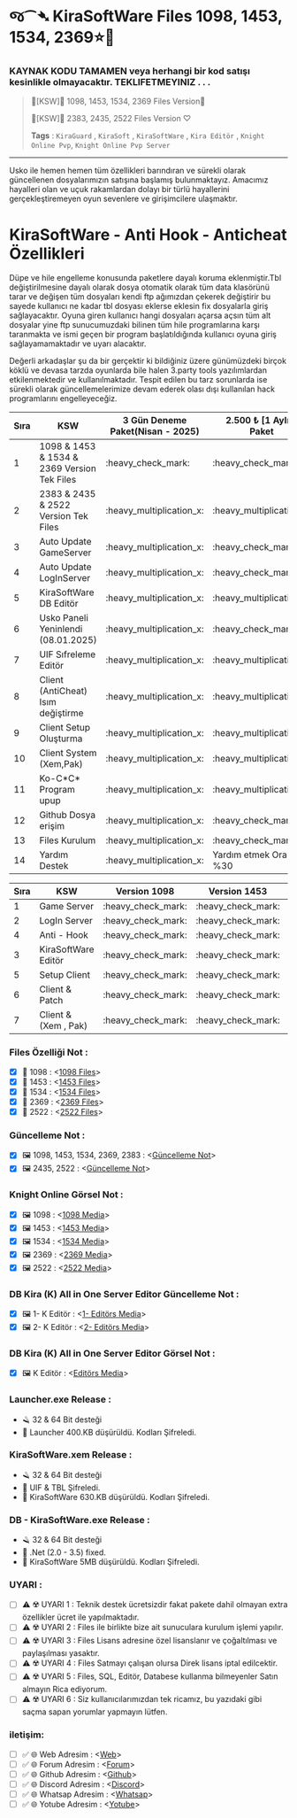 # જ⁀➴ KiraSoftWare Files 1098, 1453, 1534, 2369⭐🔰

### KAYNAK KODU TAMAMEN veya herhangi bir kod satışı kesinlikle olmayacaktır. TEKLIFETMEYINIZ . . . #

> 🔰[KSW]🔰 1098, 1453, 1534, 2369 Files Version🔰
> 
> 🔰[KSW]🔰 2383, 2435, 2522 Files Version ♡
> 
> **Tags** : `KiraGuard` , `KiraSoft` , `KiraSoftWare` , `Kira Editör` , `Knight Online Pvp`, `Knight Online Pvp Server`
---

Usko ile hemen hemen tüm özellikleri barındıran ve sürekli olarak güncellenen dosyalarımızın satışına başlamış bulunmaktayız.
Amacımız hayalleri olan ve uçuk rakamlardan dolayı bir türlü hayallerini gerçekleştiremeyen oyun sevenlere ve girişimcilere ulaşmaktır.

# KiraSoftWare - Anti Hook - Anticheat Özellikleri #
Düpe ve hile engelleme konusunda paketlere dayalı koruma eklenmiştir.Tbl değiştirilmesine dayalı olarak dosya otomatik olarak tüm data klasörünü tarar ve değişen tüm dosyaları kendi ftp ağımızdan çekerek değiştirir bu sayede kullanıcı ne kadar tbl dosyası eklerse eklesin fix dosyalarla giriş sağlayacaktır.
Oyuna giren kullanıcı hangi dosyaları açarsa açsın tüm alt dosyalar yine ftp sunucumuzdaki bilinen tüm hile programlarına karşı taranmakta ve ismi geçen bir program başlatıldığında kullanıcı oyuna giriş sağlayamamaktadır ve uyarı alacaktır.

Değerli arkadaşlar şu da bir gerçektir ki bildiğiniz üzere günümüzdeki birçok köklü ve devasa tarzda oyunlarda bile halen 3.party tools yazılımlardan etkilenmektedir ve kullanılmaktadır.
Tespit edilen bu tarz sorunlarda ise sürekli olarak güncellemelerimize devam ederek olası dışı kullanılan hack programlarını engelleyeceğiz.

<table>
	<thead>
		<tr>
		<th>Sıra</th>
		<th>KSW</th>
		<th>3 Gün Deneme Paket(Nisan - 2025)</th>
		<th>2.500 ₺ [1 Aylık] Paket</th>
		<th>7.000 ₺ [Süresiz] Paket</th>
		<th>9.000 ₺ [Süresiz] Paket</th>
		</tr>
	</thead>
<tbody>
<tr>
	<td>1</td>
	<td>1098 & 1453 & 1534 & 2369 Version Tek Files</td>
	<td>:heavy_check_mark:</td>
	<td>:heavy_check_mark:</td>
	<td>:heavy_check_mark:</td>
	<td>:heavy_check_mark:</td>
</tr>	
<tr>
	<td>2</td>
	<td>2383 & 2435 & 2522 Version Tek Files</td>
	<td>:heavy_multiplication_x:</td>
	<td>:heavy_multiplication_x:</td>
	<td>:heavy_check_mark:</td>
	<td>:heavy_check_mark:</td>
</tr>		
<tr>
	<td>3</td>
	<td>Auto Update GameServer</td>
	<td>:heavy_multiplication_x:</td>
	<td>:heavy_check_mark:</td>
	<td>:heavy_check_mark:</td>
	<td>:heavy_check_mark:</td>
</tr>
<tr>
	<td>4</td>
	<td>Auto Update LogInServer</td>
	<td>:heavy_multiplication_x:</td>
	<td>:heavy_check_mark:</td>
	<td>:heavy_check_mark:</td>
	<td>:heavy_check_mark:</td>
</tr>	
	<td>5</td>
	<td>KiraSoftWare DB Editör</td>
	<td>:heavy_multiplication_x:</td>
	<td>:heavy_multiplication_x:</td>
	<td>:heavy_check_mark:</td>
	<td>:heavy_check_mark:</td>
</tr>	
<tr>
	<td>6</td>
	<td>Usko Paneli Yeninlendi (08.01.2025)</td>
	<td>:heavy_multiplication_x:</td>
	<td>:heavy_check_mark:</td>
	<td>:heavy_check_mark:</td>
	<td>:heavy_check_mark:</td>
</tr>		
<tr>
	<td>7</td>
	<td>UIF Sıfreleme Editör</td>
	<td>:heavy_multiplication_x:</td>
	<td>:heavy_multiplication_x:</td>
	<td>:heavy_multiplication_x:</td>
	<td>:heavy_check_mark:</td>
</tr>     
<tr>
	<td>8</td>
	<td>Client (AntiCheat) Isım değiştirme</td>
	<td>:heavy_multiplication_x:</td>
	<td>:heavy_multiplication_x:</td>
	<td>:heavy_multiplication_x:</td>
	<td>:heavy_check_mark:</td>
</tr> 
<tr>
	<td>9</td>
	<td>Client Setup Oluşturma</td>
	<td>:heavy_multiplication_x:</td>
	<td>:heavy_multiplication_x:</td>
	<td>:heavy_multiplication_x:</td>
	<td>:heavy_check_mark:</td>
</tr>   
<tr>
	<td>10</td>
	<td>Client System (Xem,Pak)</td>
	<td>:heavy_multiplication_x:</td>
	<td>:heavy_multiplication_x:</td>
	<td>:heavy_multiplication_x:</td>
	<td>:heavy_check_mark:</td>
</tr>		
<tr>
	<td>11</td>
	<td>Ko-C*C* Program upup</td>
	<td>:heavy_multiplication_x:</td>
	<td>:heavy_multiplication_x:</td>
	<td>:heavy_check_mark:</td>
	<td>:heavy_check_mark:</td>	
</tr>
<tr>
	<td>12</td>
	<td>Github Dosya erişim</td>
	<td>:heavy_multiplication_x:</td>
	<td>:heavy_check_mark:</td>
	<td>:heavy_check_mark:</td>
	<td>:heavy_check_mark:</td>	
</tr>	
<tr>
	<td>13</td>
	<td>Files Kurulum</td>
	<td>:heavy_multiplication_x:</td>
	<td>:heavy_check_mark:</td>
	<td>:heavy_check_mark:</td>
	<td>:heavy_check_mark:</td>	
</tr>		
<tr>
	<td>14</td>
	<td>Yardım Destek</td>
	<td>:heavy_multiplication_x:</td>
	<td>Yardım etmek Oranı %30 </td>
	<td>Yardım etmek Oranı %65 </td>
	<td>Yardım etmek Oranı %85 </td>
</tr>  	
</tbody>
</table>

<table>
	<thead>
		<tr>
			<th>Sıra</th>
			<th>KSW</th>
			<th>Version 1098</th>
			<th>Version 1453</th>
			<th>Version 1534</th>
			<th>Version 2369</th>
			<th>Version 2383</th>
			<th>Version 2435</th>
			<th>Version 2522</th>
		</tr>
	</thead>
<tbody>
<tr>
	<td>1</td>
	<td>Game Server </td>
	<td>:heavy_check_mark:</td>
	<td>:heavy_check_mark:</td>
	<td>:heavy_check_mark:</td>
	<td>:heavy_check_mark:</td>
	<td>:heavy_check_mark:</td>
	<td>:heavy_check_mark:</td>
	<td>:heavy_check_mark:</td>
</tr>	
<tr>
	<td>2</td>
	<td>LogIn Server </td>
	<td>:heavy_check_mark:</td>
	<td>:heavy_check_mark:</td>
	<td>:heavy_check_mark:</td>
	<td>:heavy_check_mark:</td>
	<td>:heavy_check_mark:</td>
	<td>:heavy_check_mark:</td>
	<td>:heavy_check_mark:</td>
</tr>
<tr>
	<td>4</td>
	<td>Anti - Hook </td>
	<td>:heavy_check_mark:</td>
	<td>:heavy_check_mark:</td>
	<td>:heavy_check_mark:</td>
	<td>:heavy_check_mark:</td>
	<td>:heavy_check_mark:</td>
	<td>:heavy_check_mark:</td>
	<td>:heavy_check_mark:</td>
</tr>
<tr>
	<td>3</td>
	<td>KiraSoftWare Editör</td>
	<td>:heavy_check_mark:</td>
	<td>:heavy_check_mark:</td>
	<td>:heavy_check_mark:</td>
	<td>:heavy_check_mark:</td>
	<td>:heavy_check_mark:</td>
	<td>:heavy_check_mark:</td>
	<td>:heavy_check_mark:</td>
</tr>		
<tr>
	<td>5</td>
	<td>Setup Client</td>
	<td>:heavy_check_mark:</td>
	<td>:heavy_check_mark:</td>
	<td>:heavy_check_mark:</td>
	<td>:heavy_check_mark:</td>
	<td>:heavy_check_mark:</td>
	<td>:heavy_check_mark:</td>
	<td>:heavy_check_mark:</td>
</tr>	
<tr>
	<td>6</td>
	<td>Client & Patch</td>
	<td>:heavy_check_mark:</td>
	<td>:heavy_check_mark:</td>
	<td>:heavy_check_mark:</td>
	<td>:heavy_check_mark:</td>
	<td>:heavy_check_mark:</td>
	<td>:heavy_check_mark:</td>
	<td>:heavy_check_mark:</td>
</tr>	
<tr>
	<td>7</td>
	<td>Client & (Xem , Pak)</td>
	<td>:heavy_check_mark:</td>
	<td>:heavy_check_mark:</td>
	<td>:heavy_check_mark:</td>
	<td>:heavy_check_mark:</td>
	<td>:heavy_check_mark:</td>
	<td>:heavy_check_mark:</td>
	<td>:heavy_check_mark:</td>
</tr>
	
</tbody>
</table>

### Files Özelliği Not :
- [X] 📒 1098  : <[1098 Files](https://forum.kiraguard.com/index.php?threads/kirasoftware-knight-online-1098-server-files-kiral%C4%B1k-sat%C4%B1l%C4%B1k.567/)>
- [X] 📒 1453  : <[1453 Files](https://forum.kiraguard.com/index.php?threads/kirasoftware-knight-online-1534-server-files-kiral%C4%B1k-sat%C4%B1l%C4%B1k.569/)>
- [X] 📒 1534  : <[1534 Files](https://forum.kiraguard.com/index.php?threads/kirasoftware-knight-online-1534-server-files-kiral%C4%B1k-sat%C4%B1l%C4%B1k.569/)>
- [X] 📒 2369  : <[2369 Files](https://forum.kiraguard.com/index.php?threads/kirasoftware-knight-online-2369-server-files-kiral%C4%B1k-sat%C4%B1l%C4%B1k.568/)>
- [X] 📒 2522  : <[2522 Files](https://github.com/KiraAmora61/KiraSoftWare-files-Update/)>

### Güncelleme Not : 
- [X] 🖼 1098, 1453, 1534, 2369, 2383  : <[Güncelleme Not](https://forum.kiraguard.com/index.php?forums/kirasoftware-v1098-v1534-v2369-g%C3%BCncelleme.49/)>
- [X] 🖼 2435, 2522  : <[Güncelleme Not](https://forum.kiraguard.com/index.php?forums/kirasoftware-usko-files-25xx-g%C3%BCncelleme.82/)>

### Knight Online Görsel Not : 
- [X] 🖼 1098  : <[1098 Media](https://forum.kiraguard.com/index.php?media/categories/1098-koserver.1/)>
- [X] 🖼 1453  : <[1453 Media](https://forum.kiraguard.com/index.php?media/categories/1453-koserver.2/)>
- [X] 🖼 1534  : <[1534 Media](https://forum.kiraguard.com/index.php?media/categories/1534-koserver.8/)>
- [X] 🖼 2369  : <[2369 Media](https://forum.kiraguard.com/index.php?media/categories/2369-koserver.3/)>
- [X] 🖼 2522  : <[2522 Media](https://forum.kiraguard.com/index.php?media/categories/usko-koserver.6/)>

### DB Kira (K) All in One Server Editor Güncelleme Not : 
- [X] 🖼 1- K Editör  : <[1- Editörs Media](https://ko-yardim.com/konu/kira-k-all-in-one-v1-0-server-editor.3819/)>
- [X] 🖼 2- K Editör  : <[2- Editörs Media](https://forum.kiraguard.com/index.php?media/categories/kira-k-all-in-one-editors.5/)>

### DB Kira (K) All in One Server Editor Görsel Not : 
- [X] 🖼 K Editör  : <[Editörs Media](https://forum.kiraguard.com/index.php?media/categories/kira-k-all-in-one-editors.5/)>

### Launcher.exe Release :
- 🪒 32 & 64 Bit desteği
- 🔐 Launcher 400.KB düşürüldü. Kodları Şifreledi.

### KiraSoftWare.xem Release :
- 🪒 32 & 64 Bit desteği
- :key: UIF & TBL Şifreledi.
- 🔐 KiraSoftWare 630.KB düşürüldü. Kodları Şifreledi.

### DB - KiraSoftWare.exe Release :
- 🪒 32 & 64 Bit desteği
- :hammer: .Net (2.0 - 3.5) fixed.
- 🔐 KiraSoftWare 5MB düşürüldü. Kodları Şifreledi.
 
### UYARI : 
- [ ] :warning: ☢️ UYARI 1 : Teknik destek ücretsizdir fakat pakete dahil olmayan extra özellikler ücret ile yapılmaktadır.
- [ ] :warning: ☢️ UYARI 2 : Files ile birlikte bize ait sunuculara kurulum işlemi yapılır.
- [ ] :warning: ☢️ UYARI 3 : Files Lisans adresine özel lisanslanır ve çoğaltılması ve paylaşılması yasaktır.
- [ ] :warning: ☢️ UYARI 4 : Files Satmayı çalışan olursa Direk lisans iptal edilcektir.
- [ ] :warning: ☢️ UYARI 5 : Files, SQL, Editör, Databese kullanma bilmeyenler Satın almayın Rica ediyorum.
- [ ] :warning: ☢️ UYARI 6 : Siz kullanıcılarımızdan tek ricamız, bu yazıdaki gibi saçma sapan yorumlar yapmayın lütfen.

### iletişim:
- [ ] :white_check_mark: 🌐 Web Adresim     : <[Web](https://kiraguard.com)>
- [ ] :white_check_mark: 🌐 Forum Adresim   : <[Forum](https://forum.kiraguard.com/index.php)>
- [ ] :white_check_mark: 🌐 Github Adresim  : <[Github](https://github.com/KiraAmora61/KiraSoftWare-files-Update/blob/main/README.md)>
- [ ] :white_check_mark: 🌐 Discord Adresim : <[Discord](https://discord.gg/grYZDXXSEy)>
- [ ] :white_check_mark: 🌐 Whatsap Adresim : <[Whatsap](https://wa.me/905060315092)>
- [ ] :white_check_mark: 🌐 Yotube Adresim  : <[Yotube](https://www.youtube.com/@KiraSoftWare)>
